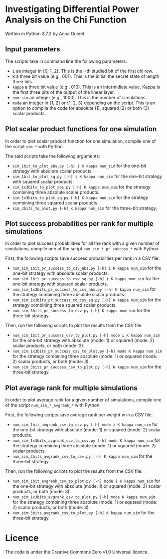 # Investigating Differential Power Analysis on the Chi Function

Written in Python 3.7.2 by Anna Guinet.

## Input parameters

The scripts take in command line the following parameters:
- ```i``` an integer in {0, 1, 2}. This is the i-th studied bit of the first chi row.
- ```K``` a three bit value (e.g., 001). This is the initial the secret state of length three bits.
- ```kappa``` a three bit value (e.g., 010). This is an intermidiate value. Kappa is the first three bits of the output of the linear layer.
- ```num_sim``` an integer (e.g., 1000). This is the number of simulations.
- ```mode``` an integer in {1, 2} or {1, 2, 3} depending on the script. This is an option to compile the code for absolute (1), squared (2) or both (3) scalar products.

## Plot scalar product functions for one simulation

In order to plot scalar product function for one simulation, compile one of the script ```sim_*``` with Python.

The said scripts take the following arguments:
- ```sim_1bit_to_plot_abs.py [-h] i K kappa num_sim```  for the one-bit strategy with absolute scalar products.
- ```sim_1bit_to_plot_sq.py [-h] i K kappa num_sim```  for the one-bit strategy with squared scalar products.
- ```sim_1x3bits_to_plot_abs.py [-h] K kappa num_sim```  for the strategy combining three absolute scalar products.
- ```sim_1x3bits_to_plot_sq.py [-h] K kappa num_sim```  for the strategy combining three squared scalar products.
- ```sim_3bits_to_plot.py [-h] K kappa num_sim```  for the three-bit strategy.

## Plot success probabilities per rank for multiple simulations

In order to plot success probabilities for all the rank with a given number of simulations, compile one of the script ```num_sim_*_pr_success_*``` with Python.

First, the following scripts save success probabilities per rank in a CSV file:
- ```num_sim_1bit_pr_success_to_csv_abs.py [-h] i K kappa num_sim```  for the one-bit strategy with absolute scalar products.
- ```num_sim_1bit_pr_success_to_csv_sq.py [-h] i K kappa num_sim```  for the one-bit strategy with squared scalar products.
- ```num_sim_1x3bits_pr_success_to_csv_abs.py [-h] K kappa num_sim```  for the strategy combining three absolute scalar products.
- ```num_sim_1x3bits_pr_success_to_csv_sq.py [-h] K kappa num_sim```  for the strategy combining three squared scalar products.
- ```num_sim_3bits_pr_success_to_csv.py [-h] K kappa num_sim```  for the three-bit strategy.

Then, run the following scripts to plot the results from the CSV file:
- ```num_sim_1bit_pr_success_csv_to_plot.py [-h] mode i K kappa num_sim```  for the one-bit strategy with absolute (mode: 1) or squared (mode: 2) scalar products, or both (mode: 3).
- ```num_sim_1x3bits_pr_success_csv_to_plot.py [-h] mode K kappa num_sim```  for the strategy combining three absolute (mode: 1) or squared (mode: 2) scalar products, or both (mode: 3).
- ``` num_sim_3bits_pr_success_csv_to_plot.py [-h] K kappa num_sim ``` for the three-bit strategy.

## Plot average rank for multiple simulations

In order to plot average rank for a given number of simulations, compile one of the script ```num_sim_*_avgrank_*``` with Python.

First, the following scripts save average rank per weight w in a CSV file:
- ```num_sim_1bit_avgrank_csv_to_csv.py [-h] mode i K kappa num_sim```  for the one-bit strategy with absolute (mode: 1) or squared (mode: 2) scalar products.
- ```num_sim_1x3bits_avgrank_csv_to_csv.py [-h] mode K kappa num_sim```  for the strategy combining three absolute (mode: 1) or squared (mode: 2) scalar products.
- ```num_sim_3bits_avgrank_csv_to_csv.py [-h] K kappa num_sim```  for the three-bit strategy.

Then, run the following scripts to plot the results from the CSV file:
- ```num_sim_1bit_avgrank_csv_to_plot.py [-h] mode i K kappa num_sim```  for the one-bit strategy with absolute (mode: 1) or squared (mode: 2) scalar products, or both (mode: 3).
- ```num_sim_1x3bits_avgrank_csv_to_plot.py [-h] mode K kappa num_sim```  for the strategy combining three absolute (mode: 1) or squared (mode: 2) scalar products, or both (mode: 3).
- ```num_sim_3bits_avgrank_csv_to_plot.py [-h] K kappa num_sim``` for the three-bit strategy.

# Licence

The code is under the Creative Commons Zero v1.0 Universal licence.
